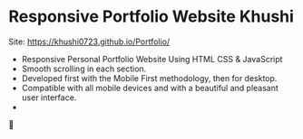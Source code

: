 # Responsive Portfolio Website Khushi
Site:
https://khushi0723.github.io/Portfolio/
- Responsive Personal Portfolio Website Using HTML CSS & JavaScript
- Smooth scrolling in each section.
- Developed first with the Mobile First methodology, then for desktop.
- Compatible with all mobile devices and with a beautiful and pleasant user interface.
- 

💙 


